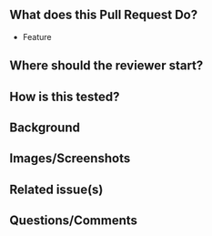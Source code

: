 ## What does this Pull Request Do?

- Feature

## Where should the reviewer start?

## How is this tested?

## Background

## Images/Screenshots

## Related issue(s)

## Questions/Comments
